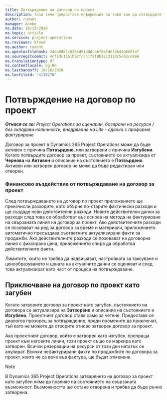 ```yaml
---
title: Потвърждение на договор по проект
description: Тази тема предоставя информация за това как да потвърдите договор в Project Operations.
author: rumant
manager: Annbe
ms.date: 10/13/2020
ms.topic: article
ms.service: project-operations
ms.reviewer: kfend
ms.author: rumant
ms.openlocfilehash: 24da0887c0266d51bddcbbf8efd6f2644b6d0f4f
ms.sourcegitcommit: 4cf1dc1561b92fca4175f0b3813133c5e63ce8e6
ms.translationtype: HT
ms.contentlocale: bg-BG
ms.lasthandoff: 10/28/2020
ms.locfileid: "4128270"
---
```

# <a name="confirm-a-project-contract"></a>Потвърждение на договор по проект

_**Отнася се за:** Project Operations за сценарии, базирани на ресурси / без складови наличности, внедряване на Lite - сделка с проформа фактуриране_

Договор за проект в Dynamics 365 Project Operations може да бъде активен с причина **Потвърдено**, или затворени с причина **Изгубени**. Когато потвърдите договор за проект, състоянието се актуализира от **Чернова** на **Активен** и описание на състоянието е **Потвърдено**. Активен или затворен договор не може да бъде редактиран или отворен. 

### <a name="financial-impact-of-confirming-a-project-contract"></a>Финансово въздействие от потвърждаване на договор за проект

След потвърждаването на договор по проект приложението ще преизчисли разходите, като обърне по-старите фактически разходи и ще създаде нови действителни разходи. Новите действителни данни за разходи след това се обработват въз основа на метода на фактуриране на свързаната линия на договор за проект. Ако действителните разходи се позовават на ред за договор за време и материали, приложението автоматично пресъздава съответните актуализирани факти за продажби. Ако действителните разходи се позовават на договорна линия с фиксирана цена, приложението спира да обработва действителните факти.

Лимитите, които не трябва да надвишават, настройката за таксуване и ценообразуването и цената на актуалните данни се оценяват и след това актуализират като част от процеса на потвърждаване.

## <a name="close-a-project-contract-as-lost"></a>Приключване на договор по проект като загубен

Когато затворите договор за проект като загубен, състоянието на договора се актуализира на **Затворено** и описание на състоянието е **Изгубено**. Проектният договор става само за четене. Предоставя се диалогов прозорец за потвърждение, преди промените да приключат, тъй като не можете да отворите отново затворен договор за проект.

Ако проектният договор, който е затворен като изгубен, препраща проект към неговите линии, този проект също се маркира като затворен. Всички резервации на ресурси от този ден нататък се анулират. Всички нефактурирани факти по продажбите по договора за проект, които не са вече във фактура, ще бъдат отменени.

> [!NOTE]
> В Dynamics 365 Project Operations затварянето на договор за проект като загубен няма да повлияе на състоянието на свързаната възможност. Възможността ще остане отворена и трябва да бъде ръчно затворена.
